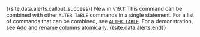 {{site.data.alerts.callout_success}}
<span class="[version](cluster-settings.html#setting-version)-tag">New in v19.1</span>: This command can be combined with other `ALTER TABLE` commands in a single statement. For a list of commands that can be combined, see [`ALTER TABLE`](alter-table.html). For a demonstration, see [Add and rename columns atomically](rename-column.html#add-and-rename-columns-atomically).
{{site.data.alerts.end}}
